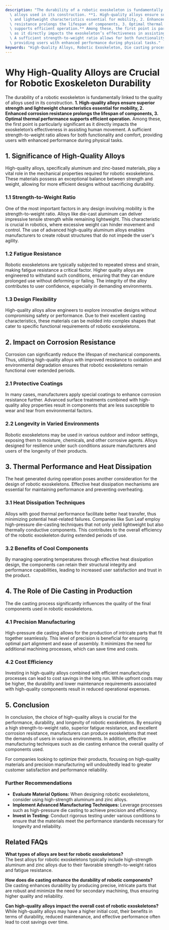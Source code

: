 ```yaml
---
description: "The durability of a robotic exoskeleton is fundamentally linked to the quality of\
  \ alloys used in its construction. **1. High-quality alloys ensure superior strength\
  \ and lightweight characteristics essential for mobility, 2. Enhanced corrosion\
  \ resistance prolongs the lifespan of components, 3. Optimal thermal performance\
  \ supports efficient operation.** Among these, the first point is particularly significant\
  \ as it directly impacts the exoskeleton’s effectiveness in assisting human movement.\
  \ A sufficient strength-to-weight ratio allows for both functionality and comfort,\
  \ providing users with enhanced performance during physical tasks."
keywords: "High-Quality Alloys, Robotic Exoskeleton, Die casting process, Die-cast aluminum"
---
```

# Why High-Quality Alloys are Crucial for Robotic Exoskeleton Durability

The durability of a robotic exoskeleton is fundamentally linked to the quality of alloys used in its construction. **1. High-quality alloys ensure superior strength and lightweight characteristics essential for mobility, 2. Enhanced corrosion resistance prolongs the lifespan of components, 3. Optimal thermal performance supports efficient operation.** Among these, the first point is particularly significant as it directly impacts the exoskeleton’s effectiveness in assisting human movement. A sufficient strength-to-weight ratio allows for both functionality and comfort, providing users with enhanced performance during physical tasks.

## 1. Significance of High-Quality Alloys

High-quality alloys, specifically aluminum and zinc-based materials, play a vital role in the mechanical properties required for robotic exoskeletons. These materials possess an exceptional balance between strength and weight, allowing for more efficient designs without sacrificing durability.

### 1.1 Strength-to-Weight Ratio

One of the most important factors in any design involving mobility is the strength-to-weight ratio. Alloys like die-cast aluminum can deliver impressive tensile strength while remaining lightweight. This characteristic is crucial in robotics, where excessive weight can hinder movement and control. The use of advanced high-quality aluminum alloys enables manufacturers to create robust structures that do not impede the user's agility.

### 1.2 Fatigue Resistance

Robotic exoskeletons are typically subjected to repeated stress and strain, making fatigue resistance a critical factor. Higher quality alloys are engineered to withstand such conditions, ensuring that they can endure prolonged use without deforming or failing. The integrity of the alloy contributes to user confidence, especially in demanding environments.

### 1.3 Design Flexibility

High-quality alloys allow engineers to explore innovative designs without compromising safety or performance. Due to their excellent casting characteristics, these materials can be molded into complex shapes that cater to specific functional requirements of robotic exoskeletons.

## 2. Impact on Corrosion Resistance

Corrosion can significantly reduce the lifespan of mechanical components. Thus, utilizing high-quality alloys with improved resistance to oxidation and environmental degradation ensures that robotic exoskeletons remain functional over extended periods.

### 2.1 Protective Coatings

In many cases, manufacturers apply special coatings to enhance corrosion resistance further. Advanced surface treatments combined with high-quality alloy properties result in components that are less susceptible to wear and tear from environmental factors.

### 2.2 Longevity in Varied Environments

Robotic exoskeletons may be used in various outdoor and indoor settings, exposing them to moisture, chemicals, and other corrosive agents. Alloys designed for resilience under such conditions assure manufacturers and users of the longevity of their products.

## 3. Thermal Performance and Heat Dissipation

The heat generated during operation poses another consideration for the design of robotic exoskeletons. Effective heat dissipation mechanisms are essential for maintaining performance and preventing overheating.

### 3.1 Heat Dissipation Techniques

Alloys with good thermal performance facilitate better heat transfer, thus minimizing potential heat-related failures. Companies like Sun Leaf employ high-pressure die-casting techniques that not only yield lightweight but also thermally conductive components. This contributes to the overall efficiency of the robotic exoskeleton during extended periods of use.

### 3.2 Benefits of Cool Components

By managing operating temperatures through effective heat dissipation design, the components can retain their structural integrity and performance capabilities, leading to increased user satisfaction and trust in the product.

## 4. The Role of Die Casting in Production 

The die casting process significantly influences the quality of the final components used in robotic exoskeletons.

### 4.1 Precision Manufacturing

High-pressure die casting allows for the production of intricate parts that fit together seamlessly. This level of precision is beneficial for ensuring optimal part alignment and ease of assembly. It minimizes the need for additional machining processes, which can save time and costs.

### 4.2 Cost Efficiency

Investing in high-quality alloys combined with efficient manufacturing processes can lead to cost savings in the long run. While upfront costs may be higher, the durability and lower maintenance requirements associated with high-quality components result in reduced operational expenses.

## 5. Conclusion

In conclusion, the choice of high-quality alloys is crucial for the performance, durability, and longevity of robotic exoskeletons. By ensuring a high strength-to-weight ratio, superior fatigue resistance, and excellent corrosion resistance, manufacturers can produce exoskeletons that meet the demands of users in various environments. In addition, effective manufacturing techniques such as die casting enhance the overall quality of components used. 

For companies looking to optimize their products, focusing on high-quality materials and precision manufacturing will undoubtedly lead to greater customer satisfaction and performance reliability.

### Further Recommendations

- **Evaluate Material Options:** When designing robotic exoskeletons, consider using high-strength aluminum and zinc alloys.
- **Implement Advanced Manufacturing Techniques:** Leverage processes such as high-pressure die casting to achieve precision and efficiency.
- **Invest in Testing:** Conduct rigorous testing under various conditions to ensure that the materials meet the performance standards necessary for longevity and reliability.

## Related FAQs

**What types of alloys are best for robotic exoskeletons?**  
The best alloys for robotic exoskeletons typically include high-strength aluminum and zinc alloys due to their favorable strength-to-weight ratios and fatigue resistance. 

**How does die casting enhance the durability of robotic components?**  
Die casting enhances durability by producing precise, intricate parts that are robust and minimize the need for secondary machining, thus ensuring higher quality and reliability.

**Can high-quality alloys impact the overall cost of robotic exoskeletons?**  
While high-quality alloys may have a higher initial cost, their benefits in terms of durability, reduced maintenance, and effective performance often lead to cost savings over time.
